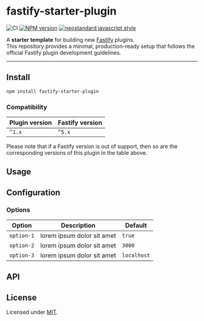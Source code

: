 # fastify-starter-plugin

![CI](https://github.com/YOUR_USERNAME/fastify-starter-plugin/workflows/CI/badge.svg)
[![NPM version](https://img.shields.io/npm/v/fastify-starter-plugin.svg?style=flat)](https://www.npmjs.com/package/fastify-starter-plugin)
[![neostandard javascript style](https://img.shields.io/badge/code_style-neostandard-brightgreen?style=flat)](https://github.com/neostandard/neostandard)

A **starter template** for building new [Fastify](https://www.fastify.io/) plugins.  
This repository provides a minimal, production-ready setup that follows the official Fastify plugin development guidelines.

---

## Install

```bash
npm install fastify-starter-plugin
```

### Compatibility

| Plugin version | Fastify version |
| -------------- | --------------- |
| `^1.x`         | `^5.x`          |

Please note that if a Fastify version is out of support, then so are the corresponding versions of this plugin
in the table above.

## Usage

## Configuration

### Options

| Option     | Description                | Default     |
| ---------- | -------------------------- | ----------- |
| `option-1` | lorem ipsum dolor sit amet | `true`      |
| `option-2` | lorem ipsum dolor sit amet | `3000`      |
| `option-3` | lorem ipsum dolor sit amet | `localhost` |

## API

## License

Licensed under [MIT](./LICENSE).
